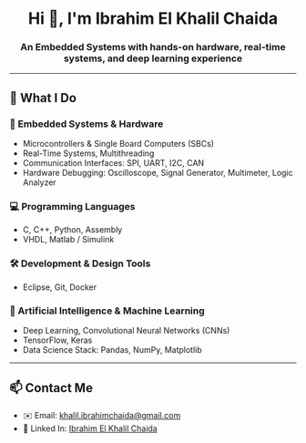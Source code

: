 <h1 align="center">Hi 👋, I'm Ibrahim El Khalil Chaida</h1>
<h3 align="center">An Embedded Systems with hands-on hardware, real-time systems, and deep learning experience</h3>

---

## 🔧 What I Do

### 🚀 Embedded Systems & Hardware
- Microcontrollers & Single Board Computers (SBCs)
- Real-Time Systems, Multithreading
- Communication Interfaces: SPI, UART, I2C, CAN
- Hardware Debugging: Oscilloscope, Signal Generator, Multimeter, Logic Analyzer

### 💻 Programming Languages
- C, C++, Python, Assembly
- VHDL, Matlab / Simulink

### 🛠️ Development & Design Tools
- Eclipse, Git, Docker

### 🤖 Artificial Intelligence & Machine Learning
- Deep Learning, Convolutional Neural Networks (CNNs)
- TensorFlow, Keras
- Data Science Stack: Pandas, NumPy, Matplotlib

---

## 📫 Contact Me

- ✉️ Email: khalil.ibrahimchaida@gmail.com 
- 🔗 Linked In: [Ibrahim El Khalil Chaida](https://www.linkedin.com/in/ibrahim-el-khalil-chaida)
